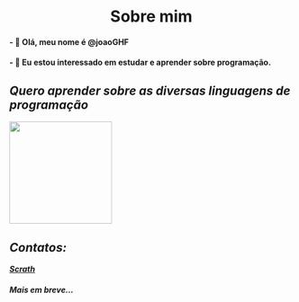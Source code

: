 <h1 align="center"> Sobre mim </h1>
<h4>- 👋 Olá, meu nome é <b>@joaoGHF</b></h4>
<h4>- 👀 Eu estou interessado em estudar e aprender sobre programação.</h4>
<h2 text_align="center"; ><i>Quero aprender sobre as diversas linguagens de programação</i></h2>
<img src="https://www.simplilearn.com/ice9/free_resources_article_thumb/Best-Programming-Languages-to-Start-Learning-Today.jpg" widht="325" height="182">
<h2><i>Contatos:<i></h2>
  <a href="https://scratch.mit.edu/users/JoaoGabrielHF/"><b>Scrath</b></a>
<h5>Mais em breve...<h5>
